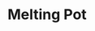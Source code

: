 ---
pid: CH327
title: Melting Pot
location_transcription: 
zipcode: '19133'
outside_phl: 
neighborhood: Fairhill,North Philadelphia
age: '56'
age_range: 50-59
instagram: 
image_file_name: CH_327.jpg
proposal_transcription: The World's //Melting Pot//
topic: Globalism,Philadelphia
topic_summary: 0, 0
type: Other No Form
keywords_other: 
credit: Rafael Barrios
image_labels: |-
  Phila
  -Europe -Asia -Africa -Australia -Antartica -S. America -N.America
twitter: 
facebook: 
permalink: "/monuments/ch327/"
layout: item-page
---